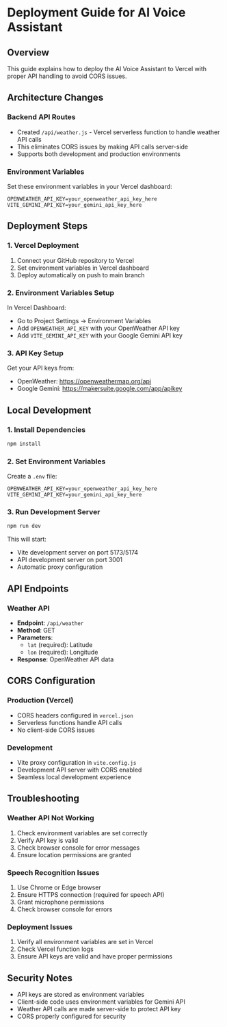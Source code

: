 # Deployment Guide for AI Voice Assistant

## Overview
This guide explains how to deploy the AI Voice Assistant to Vercel with proper API handling to avoid CORS issues.

## Architecture Changes

### Backend API Routes
- Created `/api/weather.js` - Vercel serverless function to handle weather API calls
- This eliminates CORS issues by making API calls server-side
- Supports both development and production environments

### Environment Variables
Set these environment variables in your Vercel dashboard:

```
OPENWEATHER_API_KEY=your_openweather_api_key_here
VITE_GEMINI_API_KEY=your_gemini_api_key_here
```

## Deployment Steps

### 1. Vercel Deployment
1. Connect your GitHub repository to Vercel
2. Set environment variables in Vercel dashboard
3. Deploy automatically on push to main branch

### 2. Environment Variables Setup
In Vercel Dashboard:
- Go to Project Settings → Environment Variables
- Add `OPENWEATHER_API_KEY` with your OpenWeather API key
- Add `VITE_GEMINI_API_KEY` with your Google Gemini API key

### 3. API Key Setup
Get your API keys from:
- OpenWeather: https://openweathermap.org/api
- Google Gemini: https://makersuite.google.com/app/apikey

## Local Development

### 1. Install Dependencies
```bash
npm install
```

### 2. Set Environment Variables
Create a `.env` file:
```
OPENWEATHER_API_KEY=your_openweather_api_key_here
VITE_GEMINI_API_KEY=your_gemini_api_key_here
```

### 3. Run Development Server
```bash
npm run dev
```

This will start:
- Vite development server on port 5173/5174
- API development server on port 3001
- Automatic proxy configuration

## API Endpoints

### Weather API
- **Endpoint**: `/api/weather`
- **Method**: GET
- **Parameters**: 
  - `lat` (required): Latitude
  - `lon` (required): Longitude
- **Response**: OpenWeather API data

## CORS Configuration

### Production (Vercel)
- CORS headers configured in `vercel.json`
- Serverless functions handle API calls
- No client-side CORS issues

### Development
- Vite proxy configuration in `vite.config.js`
- Development API server with CORS enabled
- Seamless local development experience

## Troubleshooting

### Weather API Not Working
1. Check environment variables are set correctly
2. Verify API key is valid
3. Check browser console for error messages
4. Ensure location permissions are granted

### Speech Recognition Issues
1. Use Chrome or Edge browser
2. Ensure HTTPS connection (required for speech API)
3. Grant microphone permissions
4. Check browser console for errors

### Deployment Issues
1. Verify all environment variables are set in Vercel
2. Check Vercel function logs
3. Ensure API keys are valid and have proper permissions

## Security Notes

- API keys are stored as environment variables
- Client-side code uses environment variables for Gemini API
- Weather API calls are made server-side to protect API key
- CORS properly configured for security
